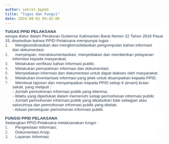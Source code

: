 ```yaml
---
author: sekret.bppkb
title: "Tugas dan Fungsi"
date: 2024-08-01 04:42:06
---
```

<p class="MsoNormal" style="line-height: 1.1; background: white; margin: 0cm -16.5pt 0cm 0cm; text-align: left;"><span style="font-size: 10pt; font-family: arial, helvetica, sans-serif;"><strong><span style="color: #2b3e50;"><span style="vertical-align: inherit;"><span style="vertical-align: inherit;">TUGAS PPID PELAKSANA</span></span></span></strong></span></p>

<p class="MsoNormal" style="line-height: 1.1; background: white; margin: 0cm -16.5pt 0cm 0cm; text-align: left;"><span style="font-size: 10pt; font-family: arial, helvetica, sans-serif; color: #2b3e50;"><span style="vertical-align: inherit;"><span style="vertical-align: inherit;">serupa diatur dalam Peraturan Gubernur Kalimantan Barat Nomor 22 Tahun 2016 Pasal 15, disebutkan bahwa PPID-Pelaksana mempunyai tugas :</span></span></span></p>

<p class="MsoNormal" style="text-indent: -18pt; line-height: 1.1; background: white; margin: 0cm 0cm 0cm 18pt; text-align: left;"><span style="font-size: 10pt; font-family: arial, helvetica, sans-serif;"><!-- [if !supportLists]--><span style="color: #666666;"><span style="mso-list: Ignore;"><span style="vertical-align: inherit;"><span style="vertical-align: inherit;">1.</span></span><span style="font-style: normal; font-variant: normal; font-size-adjust: none; font-kerning: auto; font-optical-sizing: auto; font-feature-settings: normal; font-variation-settings: normal; font-weight: normal; font-stretch: normal; line-height: normal;">&nbsp;&nbsp;&nbsp;&nbsp;&nbsp; </span></span></span><!--[endif]--><span style="color: #2b3e50;"><span style="vertical-align: inherit;"><span style="vertical-align: inherit;"> Mengkoordinasikan dan mengkonsolidasikan pengumpulan bahan informasi dan dokumentasi;</span></span></span></span></p>

<p class="MsoNormal" style="text-indent: -18pt; line-height: 1.1; background: white; margin: 0cm 0cm 0cm 18pt; text-align: left;"><span style="font-size: 10pt; font-family: arial, helvetica, sans-serif;"><!-- [if !supportLists]--><span style="color: #666666;"><span style="mso-list: Ignore;"><span style="vertical-align: inherit;"><span style="vertical-align: inherit;">2.</span></span><span style="font-style: normal; font-variant: normal; font-size-adjust: none; font-kerning: auto; font-optical-sizing: auto; font-feature-settings: normal; font-variation-settings: normal; font-weight: normal; font-stretch: normal; line-height: normal;">&nbsp;&nbsp;&nbsp;&nbsp;&nbsp; </span></span></span><!--[endif]--><span style="color: #2b3e50;"><span style="vertical-align: inherit;"><span style="vertical-align: inherit;"> menyimpan, mendokumentasikan, menyediakan dan memberikan pelayanan informasi kepada masyarakat;</span></span></span></span></p>

<p class="MsoNormal" style="text-indent: -18pt; line-height: 1.1; background: white; margin: 0cm 0cm 0cm 18pt; text-align: left;"><span style="font-size: 10pt; font-family: arial, helvetica, sans-serif;"><!-- [if !supportLists]--><span style="color: #666666;"><span style="mso-list: Ignore;"><span style="vertical-align: inherit;"><span style="vertical-align: inherit;">3.</span></span><span style="font-style: normal; font-variant: normal; font-size-adjust: none; font-kerning: auto; font-optical-sizing: auto; font-feature-settings: normal; font-variation-settings: normal; font-weight: normal; font-stretch: normal; line-height: normal;">&nbsp;&nbsp;&nbsp;&nbsp;&nbsp; </span></span></span><!--[endif]--><span style="color: #2b3e50;"><span style="vertical-align: inherit;"><span style="vertical-align: inherit;"> Melakukan verifikasi bahan informasi publik;</span></span></span></span></p>

<p class="MsoNormal" style="text-indent: -18pt; line-height: 1.1; background: white; margin: 0cm 0cm 0cm 18pt; text-align: left;"><span style="font-size: 10pt; font-family: arial, helvetica, sans-serif;"><!-- [if !supportLists]--><span style="color: #666666;"><span style="mso-list: Ignore;"><span style="vertical-align: inherit;"><span style="vertical-align: inherit;">4.</span></span><span style="font-style: normal; font-variant: normal; font-size-adjust: none; font-kerning: auto; font-optical-sizing: auto; font-feature-settings: normal; font-variation-settings: normal; font-weight: normal; font-stretch: normal; line-height: normal;">&nbsp;&nbsp;&nbsp;&nbsp;&nbsp; </span></span></span><!--[endif]--><span style="color: #2b3e50;"><span style="vertical-align: inherit;"><span style="vertical-align: inherit;"> Melakukan pemutahiran informasi dan dokumentasi;</span></span></span></span></p>

<p class="MsoNormal" style="text-indent: -18pt; line-height: 1.1; background: white; margin: 0cm 0cm 0cm 18pt; text-align: left;"><span style="font-size: 10pt; font-family: arial, helvetica, sans-serif;"><!-- [if !supportLists]--><span style="color: #666666;"><span style="mso-list: Ignore;"><span style="vertical-align: inherit;"><span style="vertical-align: inherit;">5.</span></span><span style="font-style: normal; font-variant: normal; font-size-adjust: none; font-kerning: auto; font-optical-sizing: auto; font-feature-settings: normal; font-variation-settings: normal; font-weight: normal; font-stretch: normal; line-height: normal;">&nbsp;&nbsp;&nbsp;&nbsp;&nbsp; </span></span></span><!--[endif]--><span style="color: #2b3e50;"><span style="vertical-align: inherit;"><span style="vertical-align: inherit;"> Menyediakan informasi dan dokumentasi untuk dapat diakses oleh masyarakat;</span></span></span></span></p>

<p class="MsoNormal" style="text-indent: -18pt; line-height: 1.1; background: white; margin: 0cm 0cm 0cm 18pt; text-align: left;"><span style="font-size: 10pt; font-family: arial, helvetica, sans-serif;"><!-- [if !supportLists]--><span style="color: #666666;"><span style="mso-list: Ignore;"><span style="vertical-align: inherit;"><span style="vertical-align: inherit;">6.</span></span><span style="font-style: normal; font-variant: normal; font-size-adjust: none; font-kerning: auto; font-optical-sizing: auto; font-feature-settings: normal; font-variation-settings: normal; font-weight: normal; font-stretch: normal; line-height: normal;">&nbsp;&nbsp;&nbsp;&nbsp;&nbsp; </span></span></span><!--[endif]--><span style="color: #2b3e50;"><span style="vertical-align: inherit;"><span style="vertical-align: inherit;"> Melakukan inventarisasi informasi yang jelek untuk disampaikan kepada PPID;</span></span></span></span></p>

<p class="MsoNormal" style="text-indent: -18pt; line-height: 1.1; background: white; margin: 0cm 0cm 0cm 18pt; text-align: left;"><span style="font-size: 10pt; font-family: arial, helvetica, sans-serif;"><!-- [if !supportLists]--><span style="color: #666666;"><span style="mso-list: Ignore;"><span style="vertical-align: inherit;"><span style="vertical-align: inherit;">7.</span></span><span style="font-style: normal; font-variant: normal; font-size-adjust: none; font-kerning: auto; font-optical-sizing: auto; font-feature-settings: normal; font-variation-settings: normal; font-weight: normal; font-stretch: normal; line-height: normal;">&nbsp;&nbsp;&nbsp;&nbsp;&nbsp; </span></span></span><!--[endif]--><span style="color: #2b3e50;"><span style="vertical-align: inherit;"><span style="vertical-align: inherit;"> Membuat laporan dan menyampaikan kepada PPID setiap 6 (enam) bulan sekali, yang meliputi :</span></span></span></span></p>

<p class="MsoNormal" style="line-height: 1.1; background: white; margin: 0cm 0cm 0cm 18pt; text-align: left;"><span style="font-size: 10pt; font-family: arial, helvetica, sans-serif; color: #2b3e50;"><span style="vertical-align: inherit;"><span style="vertical-align: inherit;">- Jumlah permohonan informasi publik yang diterima;</span></span></span></p>

<p class="MsoNormal" style="line-height: 1.1; background: white; margin: 0cm 0cm 0cm 18pt; text-align: left;"><span style="font-size: 10pt; font-family: arial, helvetica, sans-serif; color: #2b3e50;"><span style="vertical-align: inherit;"><span style="vertical-align: inherit;">- Waktu yang diperlukan dalam memenuhi setiap permohonan informasi publik;</span></span></span></p>

<p class="MsoNormal" style="line-height: 1.1; background: white; margin: 0cm 0cm 0cm 18pt; text-align: left;"><span style="font-size: 10pt; font-family: arial, helvetica, sans-serif; color: #2b3e50;"><span style="vertical-align: inherit;"><span style="vertical-align: inherit;">- Jumlah permohonan informasi publik yang dikabulkan baik sebagian atau seluruhnya dan permohonan informasi publik yang ditolak;</span></span></span></p>

<p class="MsoNormal" style="line-height: 1.1; background: white; margin: 0cm 0cm 0cm 18pt; text-align: left;"><span style="font-size: 10pt; font-family: arial, helvetica, sans-serif; color: #2b3e50;"><span style="vertical-align: inherit;"><span style="vertical-align: inherit;">- Alasan persetujuan permohonan informasi publik.</span></span></span></p>

<p class="MsoNormal" style="line-height: 1.1; background: white; margin: 0cm -16.5pt 0cm 0cm; text-align: left;"><span style="font-size: 10pt; font-family: arial, helvetica, sans-serif; color: #666666;">&nbsp;</span></p>

<p class="MsoNormal" style="line-height: 1.1; background: white; margin: 0cm -16.5pt 0cm 0cm; text-align: left;"><span style="font-size: 10pt; font-family: arial, helvetica, sans-serif;"><strong><span style="color: #2b3e50;"><span style="vertical-align: inherit;"><span style="vertical-align: inherit;">FUNGSI PPID PELAKSANA</span></span></span></strong></span></p>

<p class="MsoNormal" style="line-height: 1.1; background: white; margin: 0cm -16.5pt 0cm 0cm; text-align: left;"><span style="font-size: 10pt; font-family: arial, helvetica, sans-serif; color: #2b3e50;"><span style="vertical-align: inherit;"><span style="vertical-align: inherit;">Sedangkan PPID-Pelaksana melaksanakan fungsi :</span></span></span></p>

<p class="MsoNormal" style="text-indent: -18pt; line-height: 1.1; background: white; margin: 0cm 0cm 0cm 18pt; text-align: left;"><span style="font-size: 10pt; font-family: arial, helvetica, sans-serif;"><!-- [if !supportLists]--><span style="color: #666666;"><span style="mso-list: Ignore;"><span style="vertical-align: inherit;"><span style="vertical-align: inherit;">1.</span></span><span style="font-style: normal; font-variant: normal; font-size-adjust: none; font-kerning: auto; font-optical-sizing: auto; font-feature-settings: normal; font-variation-settings: normal; font-weight: normal; font-stretch: normal; line-height: normal;">&nbsp;&nbsp;&nbsp;&nbsp;&nbsp; </span></span></span><!--[endif]--><span style="color: #2b3e50;"><span style="vertical-align: inherit;"><span style="vertical-align: inherit;"> Pengelolaan Informasi;</span></span></span></span></p>

<p class="MsoNormal" style="text-indent: -18pt; line-height: 1.1; background: white; margin: 0cm 0cm 0cm 18pt; text-align: left;"><span style="font-size: 10pt; font-family: arial, helvetica, sans-serif;"><!-- [if !supportLists]--><span style="color: #666666;"><span style="mso-list: Ignore;"><span style="vertical-align: inherit;"><span style="vertical-align: inherit;">2.</span></span><span style="font-style: normal; font-variant: normal; font-size-adjust: none; font-kerning: auto; font-optical-sizing: auto; font-feature-settings: normal; font-variation-settings: normal; font-weight: normal; font-stretch: normal; line-height: normal;">&nbsp;&nbsp;&nbsp;&nbsp;&nbsp; </span></span></span><!--[endif]--><span style="color: #2b3e50;"><span style="vertical-align: inherit;"><span style="vertical-align: inherit;"> Dokumentasi Arsip;</span></span></span></span></p>

<p class="MsoNormal" style="text-indent: -18pt; line-height: 1.1; background: white; margin: 0cm 0cm 0cm 18pt; text-align: left;"><span style="font-size: 10pt; font-family: arial, helvetica, sans-serif;"><!-- [if !supportLists]--><span style="color: #666666;"><span style="mso-list: Ignore;"><span style="vertical-align: inherit;"><span style="vertical-align: inherit;">3.</span></span><span style="font-style: normal; font-variant: normal; font-size-adjust: none; font-kerning: auto; font-optical-sizing: auto; font-feature-settings: normal; font-variation-settings: normal; font-weight: normal; font-stretch: normal; line-height: normal;">&nbsp;&nbsp;&nbsp;&nbsp;&nbsp; </span></span></span><!--[endif]--><span style="color: #2b3e50;"><span style="vertical-align: inherit;"><span style="vertical-align: inherit;"> Layanan Informasi.</span></span></span></span></p>

<p class="MsoNormal" style="margin-bottom: 0cm; text-align: left; line-height: 1.1;"><span style="font-size: 10pt; line-height: 107%; font-family: arial, helvetica, sans-serif;">&nbsp;</span></p>
